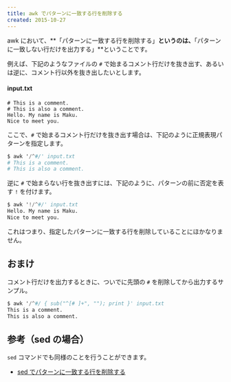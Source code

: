 ```yaml
---
title: awk でパターンに一致する行を削除する
created: 2015-10-27
---
```


awk において、**「パターンに一致する行を削除する」**というのは、**「パターンに一致しない行だけを出力する」**ということです。

例えば、下記のようなファイルの `#` で始まるコメント行だけを抜き出す、あるいは逆に、コメント行以外を抜き出したいとします。

#### input.txt
```
# This is a comment.
# This is also a comment.
Hello. My name is Maku.
Nice to meet you.
```

ここで、`#` で始まるコメント行だけを抜き出す場合は、下記のように正規表現パターンを指定します。

```awk
$ awk '/^#/' input.txt
# This is a comment.
# This is also a comment.
```

逆に `#` で始まらない行を抜き出すには、下記のように、パターンの前に否定を表す `!` を付けます。

```awk
$ awk '!/^#/' input.txt
Hello. My name is Maku.
Nice to meet you.
```

これはつまり、指定したパターンに一致する行を削除していることにほかなりません。


おまけ
----

コメント行だけを出力するときに、ついでに先頭の `#` を削除してから出力するサンプル。

```awk
$ awk '/^#/ { sub("^[# ]+", ""); print }' input.txt
This is a comment.
This is also a comment.
```

参考（sed の場合）
----

`sed` コマンドでも同様のことを行うことができます。

* [sed でパターンに一致する行を削除する](../sed/delete-specified-lines.html)

